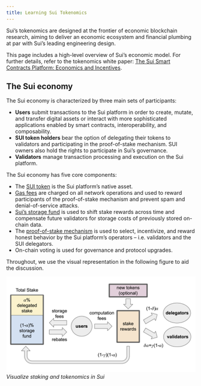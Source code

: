 ```yaml
---
title: Learning Sui Tokenomics
---
```


Sui’s tokenomics are designed at the frontier of economic blockchain research, aiming to deliver an economic ecosystem and financial plumbing at par with Sui’s leading engineering design. 

This page includes a high-level overview of Sui’s economic model. For further details, refer to the tokenomics white paper: [The Sui Smart Contracts Platform: Economics and Incentives](https://github.com/MystenLabs/sui/blob/main/doc/paper/tokenomics.pdf).


## The Sui economy

The Sui economy is characterized by three main sets of participants:

* **Users** submit transactions to the Sui platform in order to create, mutate, and transfer digital assets or interact with more sophisticated applications enabled by smart contracts, interoperability, and composability.
* **SUI token holders** bear the option of delegating their tokens to validators and participating in the proof-of-stake mechanism. SUI owners also hold the rights to participate in Sui’s governance.
* **Validators** manage transaction processing and execution on the Sui platform.

The Sui economy has five core components:

* The [SUI token](../tokenomics/sui-token.md) is the Sui platform’s native asset. 
* [Gas fees](../tokenomics/gas-pricing.md) are charged on all network operations and used to reward participants of the proof-of-stake mechanism and prevent spam and denial-of-service attacks.
* [Sui’s storage fund](../tokenomics/storage-fund.md) is used to shift stake rewards across time and compensate future validators for storage costs of previously stored on-chain data.
* The [proof-of-stake mechanism](../tokenomics/proof-of-stake.md) is used to select, incentivize, and reward honest behavior by the Sui platform’s operators – i.e. validators and the SUI delegators.
* On-chain voting is used for governance and protocol upgrades.

Throughout, we use the visual representation in the following figure to aid the discussion. 

![Sui tokenomics flow](../../../static/sui-tokenomics-flow.png "See staking and tokenomics in Sui")
*Visualize staking and tokenomics in Sui*

